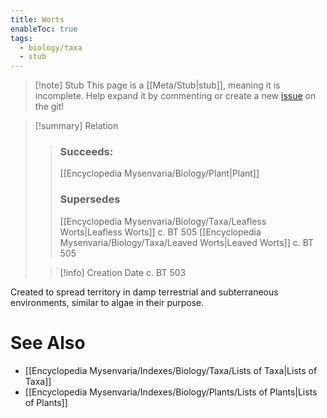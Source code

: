 ```yaml
---
title: Worts
enableToc: true
tags:
  - biology/taxa
  - stub
---
```


> [!note] Stub
> This page is a [[Meta/Stub|stub]], meaning it is incomplete. Help expand it by commenting or create a new [issue](https://github.com/RagtimeGal/quartz--encyclopedia-mysenvaria/issues/new/choose) on the git!


> [!summary] [](Meta/Stubs.md)Relation
> > ### Succeeds:
> > [[Encyclopedia Mysenvaria/Biology/Plant|Plant]]
> > ### Supersedes 
> > [[Encyclopedia Mysenvaria/Biology/Taxa/Leafless Worts|Leafless Worts]] c. BT 505
> > [[Encyclopedia Mysenvaria/Biology/Taxa/Leaved Worts|Leaved Worts]] c. BT 505
>
> > [!info] Creation Date
> > c. BT 503

Created to spread territory in damp terrestrial and subterraneous environments, similar to algae in their purpose.

# See Also
- [[Encyclopedia Mysenvaria/Indexes/Biology/Taxa/Lists of Taxa|Lists of Taxa]]
- [[Encyclopedia Mysenvaria/Indexes/Biology/Plants/Lists of Plants|Lists of Plants]]
